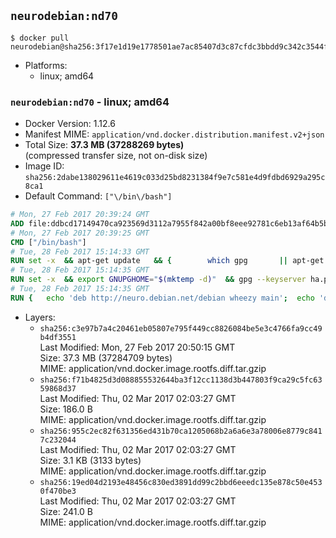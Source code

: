 ## `neurodebian:nd70`

```console
$ docker pull neurodebian@sha256:3f17e1d19e1778501ae7ac85407d3c87cfdc3bbdd9c342c3544f92b4ec953e78
```

-	Platforms:
	-	linux; amd64

### `neurodebian:nd70` - linux; amd64

-	Docker Version: 1.12.6
-	Manifest MIME: `application/vnd.docker.distribution.manifest.v2+json`
-	Total Size: **37.3 MB (37288269 bytes)**  
	(compressed transfer size, not on-disk size)
-	Image ID: `sha256:2dabe138029611e4619c033d25bd8231384f9e7c581e4d9fdbd6929a295c8ca1`
-	Default Command: `["\/bin\/bash"]`

```dockerfile
# Mon, 27 Feb 2017 20:39:24 GMT
ADD file:ddbcd17149470ca923569d3112a7955f842a00bf8eee92781c6eb13af64b5b82 in / 
# Mon, 27 Feb 2017 20:39:25 GMT
CMD ["/bin/bash"]
# Tue, 28 Feb 2017 15:14:33 GMT
RUN set -x 	&& apt-get update 	&& { 		which gpg 		|| apt-get install -y --no-install-recommends gnupg2 		|| apt-get install -y --no-install-recommends gnupg 	; } 	&& { 		gpg --version | grep -q '^gpg (GnuPG) 1\.' 		|| apt-get install -y --no-install-recommends dirmngr 	; } 	&& rm -rf /var/lib/apt/lists/*
# Tue, 28 Feb 2017 15:14:35 GMT
RUN set -x 	&& export GNUPGHOME="$(mktemp -d)" 	&& gpg --keyserver ha.pool.sks-keyservers.net --recv-keys DD95CC430502E37EF840ACEEA5D32F012649A5A9 	&& gpg --export DD95CC430502E37EF840ACEEA5D32F012649A5A9 > /etc/apt/trusted.gpg.d/neurodebian.gpg 	&& rm -r "$GNUPGHOME"
# Tue, 28 Feb 2017 15:14:35 GMT
RUN { 	echo 'deb http://neuro.debian.net/debian wheezy main'; 	echo 'deb http://neuro.debian.net/debian data main'; 	echo '#deb-src http://neuro.debian.net/debian-devel wheezy main'; } > /etc/apt/sources.list.d/neurodebian.sources.list
```

-	Layers:
	-	`sha256:c3e97b7a4c20461eb05807e795f449cc8826084be5e3c4766fa9cc49b4df3551`  
		Last Modified: Mon, 27 Feb 2017 20:50:15 GMT  
		Size: 37.3 MB (37284709 bytes)  
		MIME: application/vnd.docker.image.rootfs.diff.tar.gzip
	-	`sha256:f71b4825d3d088855532644ba3f12cc1138d3b447803f9ca29c5fc6359868d37`  
		Last Modified: Thu, 02 Mar 2017 02:03:27 GMT  
		Size: 186.0 B  
		MIME: application/vnd.docker.image.rootfs.diff.tar.gzip
	-	`sha256:955c2ec82f631356ed431b70ca1205068b2a6a6e3a78006e8779c8417c232044`  
		Last Modified: Thu, 02 Mar 2017 02:03:27 GMT  
		Size: 3.1 KB (3133 bytes)  
		MIME: application/vnd.docker.image.rootfs.diff.tar.gzip
	-	`sha256:19ed04d2193e48456c830ed3891dd99c2bbd6eeedc135e878c50e4530f470be3`  
		Last Modified: Thu, 02 Mar 2017 02:03:27 GMT  
		Size: 241.0 B  
		MIME: application/vnd.docker.image.rootfs.diff.tar.gzip
